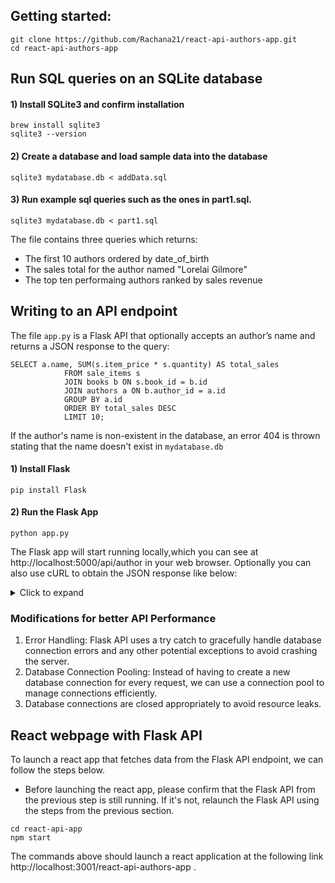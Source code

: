
## Getting started:
```
git clone https://github.com/Rachana21/react-api-authors-app.git
cd react-api-authors-app
```
## Run SQL queries on an SQLite database
#### 1) Install SQLite3 and confirm installation
```
brew install sqlite3
sqlite3 --version
```
#### 2) Create a database and load sample data into the database
```
sqlite3 mydatabase.db < addData.sql
```
#### 3) Run example sql queries such as the ones in part1.sql.
```
sqlite3 mydatabase.db < part1.sql
```
The file contains three queries which returns:
- The first 10 authors ordered by date_of_birth
- The sales total for the author named "Lorelai Gilmore"
- The top ten performaing authors ranked by sales revenue

## Writing to an API endpoint
The file ```app.py``` is a Flask API that optionally accepts an author’s name and
returns a JSON response to the query:
```
SELECT a.name, SUM(s.item_price * s.quantity) AS total_sales
            FROM sale_items s
            JOIN books b ON s.book_id = b.id
            JOIN authors a ON b.author_id = a.id
            GROUP BY a.id
            ORDER BY total_sales DESC
            LIMIT 10;
```
If the author's name is non-existent in the database, an error 404 is thrown stating that the name doesn't exist in ```mydatabase.db```
#### 1) Install Flask
```
pip install Flask
```
#### 2) Run the Flask App
```
python app.py
```
The Flask app will start running locally,which you can see at http://localhost:5000/api/author in your web browser. Optionally you can also use cURL to obtain the JSON response like below:


<details>
  <summary>Click to expand</summary>

  ```bash
> curl http://localhost:5000/api/author
[
  [
    "Abigail Allan",
    157
  ],
  [
    "Tom Rick",
    129
  ],
  [
    "Jason Rick",
    116
  ],
  [
    "Dan Don",
    116
  ],
  [
    "Jake Don",
    111
  ],
  [
    "Rachel Don",
    92
  ],
  [
    "Lorelai Gilmore",
    90
  ],
  [
    "Kyle Tom",
    85
  ],
  [
    "Jason Allam",
    75
  ],
  [
    "Rick Morty",
    64
  ]
]
```
</details>

### Modifications for better API Performance
1) Error Handling: Flask API uses a try catch to gracefully handle database connection errors and any other potential exceptions to avoid crashing the server.
2) Database Connection Pooling: Instead of having to create a new database connection for every request, we can use a connection pool to manage connections efficiently.
3) Database connections are closed appropriately to avoid resource leaks.  


## React webpage with Flask API
To launch a react app that fetches data from the Flask API endpoint, we can follow the steps below. 
- Before launching the react app, please confirm that the Flask API  from the previous step is still running. If it's not, relaunch the Flask API using the steps from the previous section.
```
cd react-api-app
npm start
```
The commands above should launch a react application at the following link http://localhost:3001/react-api-authors-app .














